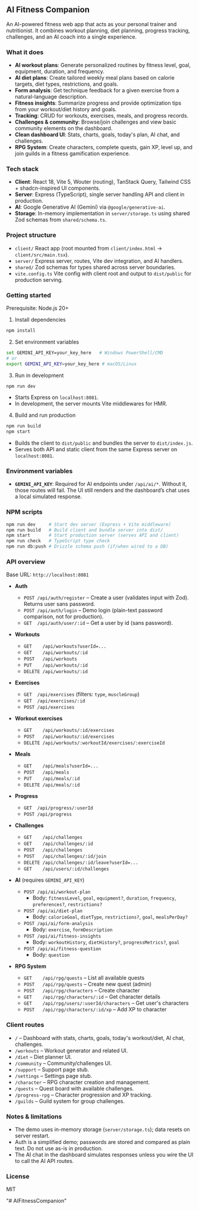 ## AI Fitness Companion

An AI-powered fitness web app that acts as your personal trainer and nutritionist. It combines workout planning, diet planning, progress tracking, challenges, and an AI coach into a single experience.

### What it does
- **AI workout plans**: Generate personalized routines by fitness level, goal, equipment, duration, and frequency.
- **AI diet plans**: Create tailored weekly meal plans based on calorie targets, diet types, restrictions, and goals.
- **Form analysis**: Get technique feedback for a given exercise from a natural-language description.
- **Fitness insights**: Summarize progress and provide optimization tips from your workout/diet history and goals.
- **Tracking**: CRUD for workouts, exercises, meals, and progress records.
- **Challenges & community**: Browse/join challenges and view basic community elements on the dashboard.
- **Clean dashboard UI**: Stats, charts, goals, today's plan, AI chat, and challenges.
- **RPG System**: Create characters, complete quests, gain XP, level up, and join guilds in a fitness gamification experience.

### Tech stack
- **Client**: React 18, Vite 5, Wouter (routing), TanStack Query, Tailwind CSS + shadcn-inspired UI components.
- **Server**: Express (TypeScript), single server handling API and client in production.
- **AI**: Google Generative AI (Gemini) via `@google/generative-ai`.
- **Storage**: In-memory implementation in `server/storage.ts` using shared Zod schemas from `shared/schema.ts`.

### Project structure
- `client/` React app (root mounted from `client/index.html` → `client/src/main.tsx`).
- `server/` Express server, routes, Vite dev integration, and AI handlers.
- `shared/` Zod schemas for types shared across server boundaries.
- `vite.config.ts` Vite config with client root and output to `dist/public` for production serving.

### Getting started
Prerequisite: Node.js 20+

1) Install dependencies
```bash
npm install
```

2) Set environment variables
```bash
set GEMINI_API_KEY=your_key_here   # Windows PowerShell/CMD
# or
export GEMINI_API_KEY=your_key_here # macOS/Linux
```

3) Run in development
```bash
npm run dev
```
- Starts Express on `localhost:8081`.
- In development, the server mounts Vite middlewares for HMR.

4) Build and run production
```bash
npm run build
npm start
```
- Builds the client to `dist/public` and bundles the server to `dist/index.js`.
- Serves both API and static client from the same Express server on `localhost:8081`.

### Environment variables
- **`GEMINI_API_KEY`**: Required for AI endpoints under `/api/ai/*`. Without it, those routes will fail. The UI still renders and the dashboard’s chat uses a local simulated response.

### NPM scripts
```bash
npm run dev     # Start dev server (Express + Vite middleware)
npm run build   # Build client and bundle server into dist/
npm start       # Start production server (serves API and client)
npm run check   # TypeScript type check
npm run db:push # Drizzle schema push (if/when wired to a DB)
```

### API overview
Base URL: `http://localhost:8081`

- **Auth**
  - `POST /api/auth/register` – Create a user (validates input with Zod). Returns user sans password.
  - `POST /api/auth/login` – Demo login (plain-text password comparison, not for production).
  - `GET  /api/auth/user/:id` – Get a user by id (sans password).

- **Workouts**
  - `GET    /api/workouts?userId=...`
  - `GET    /api/workouts/:id`
  - `POST   /api/workouts`
  - `PUT    /api/workouts/:id`
  - `DELETE /api/workouts/:id`

- **Exercises**
  - `GET  /api/exercises` (filters: `type`, `muscleGroup`)
  - `GET  /api/exercises/:id`
  - `POST /api/exercises`

- **Workout exercises**
  - `GET    /api/workouts/:id/exercises`
  - `POST   /api/workouts/:id/exercises`
  - `DELETE /api/workouts/:workoutId/exercises/:exerciseId`

- **Meals**
  - `GET    /api/meals?userId=...`
  - `POST   /api/meals`
  - `PUT    /api/meals/:id`
  - `DELETE /api/meals/:id`

- **Progress**
  - `GET  /api/progress/:userId`
  - `POST /api/progress`

- **Challenges**
  - `GET    /api/challenges`
  - `GET    /api/challenges/:id`
  - `POST   /api/challenges`
  - `POST   /api/challenges/:id/join`
  - `DELETE /api/challenges/:id/leave?userId=...`
  - `GET    /api/users/:id/challenges`

- **AI** (requires `GEMINI_API_KEY`)
  - `POST /api/ai/workout-plan`
    - Body: `fitnessLevel`, `goal`, `equipment?`, `duration`, `frequency`, `preferences?`, `restrictions?`
  - `POST /api/ai/diet-plan`
    - Body: `calorieGoal`, `dietType`, `restrictions?`, `goal`, `mealsPerDay?`
  - `POST /api/ai/form-analysis`
    - Body: `exercise`, `formDescription`
  - `POST /api/ai/fitness-insights`
    - Body: `workoutHistory`, `dietHistory?`, `progressMetrics?`, `goal`
  - `POST /api/ai/fitness-question`
    - Body: `question`

- **RPG System**
  - `GET    /api/rpg/quests` – List all available quests
  - `POST   /api/rpg/quests` – Create new quest (admin)
  - `POST   /api/rpg/characters` – Create character
  - `GET    /api/rpg/characters/:id` – Get character details
  - `GET    /api/rpg/users/:userId/characters` – Get user's characters
  - `POST   /api/rpg/characters/:id/xp` – Add XP to character

### Client routes
- `/` – Dashboard with stats, charts, goals, today's workout/diet, AI chat, challenges.
- `/workouts` – Workout generator and related UI.
- `/diet` – Diet planner UI.
- `/community` – Community/challenges UI.
- `/support` – Support page stub.
- `/settings` – Settings page stub.
- `/character` – RPG character creation and management.
- `/quests` – Quest board with available challenges.
- `/progress-rpg` – Character progression and XP tracking.
- `/guilds` – Guild system for group challenges.

### Notes & limitations
- The demo uses in-memory storage (`server/storage.ts`); data resets on server restart.
- Auth is a simplified demo; passwords are stored and compared as plain text. Do not use as-is in production.
- The AI chat in the dashboard simulates responses unless you wire the UI to call the AI API routes.

### License
MIT


"# AIFitnessCompanion" 

